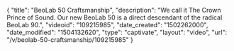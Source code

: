 {
    "title": "BeoLab 50 Craftsmanship",
    "description": "We call it The Crown Prince of Sound. Our new BeoLab 50 is a direct descendant of the radical BeoLab 90.",
    "videoid": "109215985",
    "date_created": "1502262000",
    "date_modified": "1504132620",
    "type": "captivate",
    "layout": "video",
    "url": "\/v\/beolab-50-craftsmanship\/109215985"
}